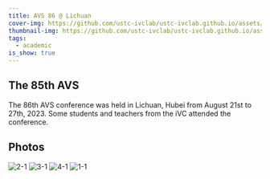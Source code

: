 ```yaml
---
title: AVS 86 @ Lichuan
cover-img: https://github.com/ustc-ivclab/ustc-ivclab.github.io/assets/116997215/962b6092-f254-4dc2-abb9-c6b73f1e1e42
thumbnail-img: https://github.com/ustc-ivclab/ustc-ivclab.github.io/assets/116997215/46bafb2d-d59d-451d-b334-871a593c6503
tags:
  - academic
is_show: true
---
```


## The 85th AVS


The 86th AVS conference was held in Lichuan, Hubei from August 21st to 27th, 2023. Some students and teachers from the iVC attended the conference.


## Photos

![2-1](https://github.com/ustc-ivclab/ustc-ivclab.github.io/assets/116997215/962b6092-f254-4dc2-abb9-c6b73f1e1e42)
![3-1](https://github.com/ustc-ivclab/ustc-ivclab.github.io/assets/116997215/c44c84e5-7b97-485a-9501-c73bef7cfa9d)
![4-1](https://github.com/ustc-ivclab/ustc-ivclab.github.io/assets/116997215/46bafb2d-d59d-451d-b334-871a593c6503)
![1-1](https://github.com/ustc-ivclab/ustc-ivclab.github.io/assets/116997215/d5d5a15e-b946-4021-af4a-a151e4c360ab)